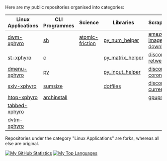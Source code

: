 Here are my public repositories organised into categories:

| Linux Applications | CLI Programmes | Science | Libraries | Scrapers/Bots |
|---|---|---|---|---|
| [dwm-xphyro](https://github.com/XPhyro/dwm-xphyro) | [sh](https://github.com/XPhyro/sh) | [atomic-friction](https://github.com/XPhyro/atomic-friction) | [py_num_helper](https://github.com/XPhyro/py_num_helper) | [amazon-image-downloader](https://github.com/XPhyro/amazon-image-downloader) |
| [st-xphyro](https://github.com/XPhyro/st-xphyro) | [c](https://github.com/XPhyro/c) | | [py_matrix_helper](https://github.com/XPhyro/py_matrix_helper) | [discord-retweet-bot](https://github.com/XPhyro/discord-retweet-bot) |
| [dmenu-xphyro](https://github.com/XPhyro/dmenu-xphyro) | [py](https://github.com/XPhyro/py) | | [py_input_helper](https://github.com/XPhyro/py_input_helper) | [discord-corona-bot](https://github.com/XPhyro/discord-corona-bot) |
| [sxiv-xphyro](https://github.com/XPhyro/sxiv-xphyro) | [sumsize](https://github.com/XPhyro/sumsize) | | [dotfiles](https://github.com/XPhyro/dotfiles) | [discord-currency-bot](https://github.com/XPhyro/discord-currency-bot) |
| [htop-xphyro](https://github.com/XPhyro/htop-xphyro) | [archinstall](https://github.com/XPhyro/archinstall) | | | [gpupmanager](https://github.com/XPhyro/gpupmanager) |
| [tabbed-xphyro](https://github.com/XPhyro/tabbed-xphyro) | | | | |
| [dvtm-xphyro](https://github.com/XPhyro/dvtm-xphyro) | | | | |

Repositories under the category "Linux Applications" are forks, whereas all else are original.

[![My GitHub Statistics](https://github-readme-stats.vercel.app/api?username=XPhyro&show_icons=true&theme=darcula)](https://github.com/anuraghazra/github-readme-stats)
[![My Top Languages](https://github-readme-stats.vercel.app/api/top-langs/?username=XPhyro&layout=compact&show_icons=true&theme=darcula)](https://github.com/anuraghazra/github-readme-stats)
